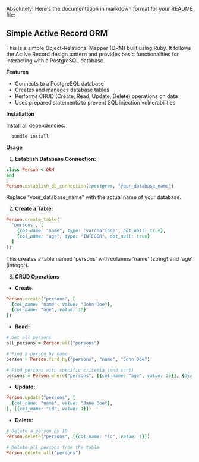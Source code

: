 Absolutely! Here's the documentation in markdown format for your README file:

## Simple Active Record ORM

This is a simple Object-Relational Mapper (ORM) built using Ruby. It follows the Active Record design pattern and provides basic functionalities for interacting with a PostgreSQL database.

**Features**

* Connects to a PostgreSQL database
* Creates and manages database tables
* Performs CRUD (Create, Read, Update, Delete) operations on data
* Uses prepared statements to prevent SQL injection vulnerabilities

**Installation**

Install all dependencies:

```
  bundle install
```

**Usage**

1. **Establish Database Connection:**

```ruby
class Person < ORM
end

Person.establish_db_connection(:postgres, "your_database_name")
```

Replace "your_database_name" with the actual name of your database.

2. **Create a Table:**

```ruby
Person.create_table(
  'persons', [
    {col_name: "name", type: 'varchar(50)', not_null: true},
    {col_name: "age", type: "INTEGER", not_null: true}
  ]
);
```

This creates a table named 'persons' with columns 'name' (string) and 'age' (integer).

3. **CRUD Operations**

* **Create:**

```ruby
Person.create("persons", [
  {col_name: "name", value: "John Doe"},
  {col_name: "age", value: 30}
])
```

* **Read:**

```ruby
# Get all persons
all_persons = Person.all("persons")

# Find a person by name
person = Person.find_by("persons", "name", "John Doe")

# Find persons with specific criteria (and sort)
persons = Person.where("persons", [{col_name: "age", value: 25}], {by: "name", order: "asc"})
```

* **Update:**

```ruby
Person.update("persons", [
  {col_name: "name", value: "Jane Doe"},
], [{col_name: "id", value: 1}])
```

* **Delete:**

```ruby
# Delete a person by ID
Person.delete("persons", [{col_name: "id", value: 1}])

# Delete all persons from the table
Person.delete_all("persons")
```
